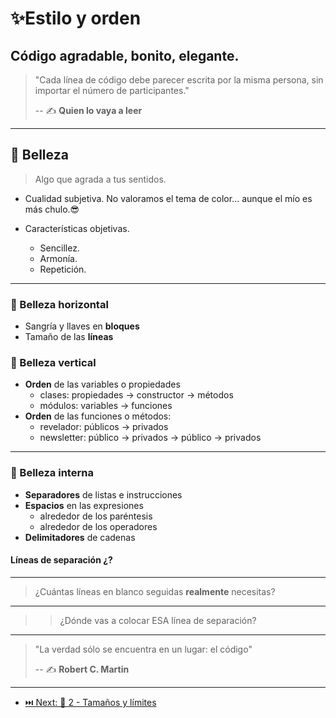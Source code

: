 # ✨Estilo y orden

## Código agradable, bonito, elegante.

> "Cada línea de código debe parecer escrita por la misma persona, sin importar el número de participantes."
>
> -- ✍️ **Quien lo vaya a leer**

---

## 🌼 Belleza

> Algo que agrada a tus sentidos.

- Cualidad subjetiva. No valoramos el tema de color... aunque el mío es más chulo.😎

- Características objetivas.

  - Sencillez.
  - Armonía.
  - Repetición.

---

### 🚥 Belleza **horizontal**

- Sangría y llaves en **bloques**
- Tamaño de las **líneas**

### 🚦 Belleza **vertical**

- **Orden** de las variables o propiedades
  - clases: propiedades -> constructor -> métodos
  - módulos: variables -> funciones
- **Orden** de las funciones o métodos:
  - revelador: públicos -> privados
  - newsletter: público -> privados -> público -> privados

---

### 🔬 Belleza **interna**

- **Separadores** de listas e instrucciones
- **Espacios** en las expresiones
  - alrededor de los paréntesis
  - alrededor de los operadores
- **Delimitadores** de cadenas

#### Líneas de separación ¿?

---

> ¿Cuántas líneas en blanco seguidas **realmente** necesitas?

---

> > ¿Dónde vas a colocar ESA línea de separación?

---

> "La verdad sólo se encuentra en un lugar: el código"
>
> -- ✍️ **Robert C. Martin**

---

- [⏭️ Next: 📏 2 - Tamaños y límites](./2-tamanos_y_limites.md)
